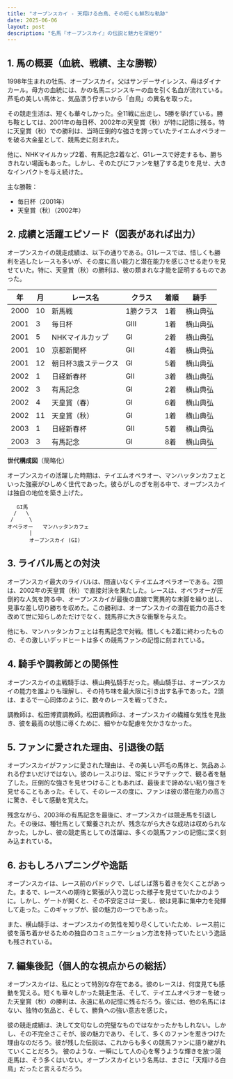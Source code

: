 ```yaml
---
title: "オープンスカイ - 天翔ける白鳥、その短くも鮮烈な軌跡"
date: 2025-06-06
layout: post
description: "名馬『オープンスカイ』の伝説と魅力を深堀り"
---
```


## 1. 馬の概要（血統、戦績、主な勝鞍）

1998年生まれの牡馬、オープンスカイ。父はサンデーサイレンス、母はダイナカール。母方の血統には、かの名馬ニジンスキーの血を引く名血が流れている。芦毛の美しい馬体と、気品漂う佇まいから「白鳥」の異名を取った。

その競走生活は、短くも華々しかった。全11戦に出走し、5勝を挙げている。勝ち鞍としては、2001年の毎日杯、2002年の天皇賞（秋）が特に記憶に残る。特に天皇賞（秋）での勝利は、当時圧倒的な強さを誇っていたテイエムオペラオーを破る大金星として、競馬史に刻まれた。

他に、NHKマイルカップ2着、有馬記念2着など、G1レースで好走するも、勝ちきれない場面もあった。しかし、そのたびにファンを魅了する走りを見せ、大きなインパクトを与え続けた。

主な勝鞍：
* 毎日杯（2001年）
* 天皇賞（秋）（2002年）


## 2. 成績と活躍エピソード（図表があれば出力）

オープンスカイの競走成績は、以下の通りである。G1レースでは、惜しくも勝利を逃したレースも多いが、その度に高い能力と潜在能力を感じさせる走りを見せていた。特に、天皇賞（秋）の勝利は、彼の類まれな才能を証明するものであった。

| 年 | 月 | レース名 | クラス | 着順 | 騎手 |
|---|---|---|---|---|---|
| 2000 | 10 | 新馬戦 | 1勝クラス | 1着 | 横山典弘 |
| 2001 | 3 | 毎日杯 | GIII | 1着 | 横山典弘 |
| 2001 | 5 | NHKマイルカップ | GI | 2着 | 横山典弘 |
| 2001 | 10 | 京都新聞杯 | GII | 4着 | 横山典弘 |
| 2001 | 12 | 朝日杯3歳ステークス | GI | 5着 | 横山典弘 |
| 2002 | 1 | 日経新春杯 | GII | 3着 | 横山典弘 |
| 2002 | 3 | 有馬記念 | GI | 2着 | 横山典弘 |
| 2002 | 4 | 天皇賞（春） | GI | 6着 | 横山典弘 |
| 2002 | 11 | 天皇賞（秋） | GI | 1着 | 横山典弘 |
| 2003 | 1 |  日経新春杯 | GII | 5着 | 横山典弘 |
| 2003 | 3 |  有馬記念 | GI | 8着 | 横山典弘 |


**世代構成図**（簡略化）

オープンスカイの活躍した時期は、テイエムオペラオー、マンハッタンカフェといった強豪がひしめく世代であった。彼らがしのぎを削る中で、オープンスカイは独自の地位を築き上げた。


```
   GI馬
  /   \
 /     \
オペラオー   マンハッタンカフェ
       |
       オープンスカイ (GI)
```


## 3. ライバル馬との対決

オープンスカイ最大のライバルは、間違いなくテイエムオペラオーである。2頭は、2002年の天皇賞（秋）で直接対決を果たした。レースは、オペラオーが圧倒的な人気を誇る中、オープンスカイが最後の直線で驚異的な末脚を繰り出し、見事な差し切り勝ちを収めた。この勝利は、オープンスカイの潜在能力の高さを改めて世に知らしめただけでなく、競馬界に大きな衝撃を与えた。

他にも、マンハッタンカフェとは有馬記念で対戦。惜しくも2着に終わったものの、その激しいデッドヒートは多くの競馬ファンの記憶に刻まれている。


## 4. 騎手や調教師との関係性

オープンスカイの主戦騎手は、横山典弘騎手だった。横山騎手は、オープンスカイの能力を誰よりも理解し、その持ち味を最大限に引き出す名手であった。2頭は、まるで一心同体のように、数々のレースを戦ってきた。

調教師は、松田博資調教師。松田調教師は、オープンスカイの繊細な気性を見抜き、彼を最高の状態に導くために、細やかな配慮を欠かさなかった。


## 5. ファンに愛された理由、引退後の話

オープンスカイがファンに愛された理由は、その美しい芦毛の馬体と、気品あふれる佇まいだけではない。彼のレースぶりは、常にドラマチックで、観る者を魅了した。圧倒的な強さを見せつけることもあれば、最後まで諦めない粘り強さを見せることもあった。そして、そのレースの度に、ファンは彼の潜在能力の高さに驚き、そして感動を覚えた。

残念ながら、2003年の有馬記念を最後に、オープンスカイは競走馬を引退した。その後は、種牡馬として繋養されたが、残念ながら大きな成功は収められなかった。しかし、彼の競走馬としての活躍は、多くの競馬ファンの記憶に深く刻み込まれている。


## 6. おもしろハプニングや逸話

オープンスカイは、レース前のパドックで、しばしば落ち着きを欠くことがあった。まるで、レースへの期待と緊張が入り混じった様子を見せていたかのように。しかし、ゲートが開くと、その不安定さは一変し、彼は見事に集中力を発揮して走った。このギャップが、彼の魅力の一つでもあった。

また、横山騎手は、オープンスカイの気性を知り尽くしていたため、レース前に彼を落ち着かせるための独自のコミュニケーション方法を持っていたという逸話も残されている。


## 7. 編集後記（個人的な視点からの総括）

オープンスカイは、私にとって特別な存在である。彼のレースは、何度見ても感動を覚える。短くも華々しかった競走生活、そして、テイエムオペラオーを破った天皇賞（秋）の勝利は、永遠に私の記憶に残るだろう。彼には、他の名馬にはない、独特の気品と、そして、勝負への強い意志を感じた。

彼の競走成績は、決して文句なしの完璧なものではなかったかもしれない。しかし、その不完全さこそが、彼の魅力であり、そして、多くのファンを惹きつけた理由なのだろう。彼が残した伝説は、これからも多くの競馬ファンに語り継がれていくことだろう。  彼のような、一瞬にして人の心を奪うような輝きを放つ競走馬は、そう多くはいない。オープンスカイという名馬は、まさに「天翔ける白鳥」だったと言えるだろう。
